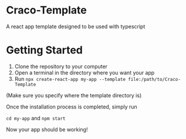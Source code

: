 # Craco-Template
A react app template designed to be used with typescript

# Getting Started
1. Clone the repository to your computer
2. Open a terminal in the directory where you want your app
3. Run `npx create-react-app my-app --template file:/path/to/Craco-Template`

(Make sure you specify where the template directory is)

Once the installation process is completed, simply run

`cd my-app`
and
`npm start`

Now your app should be working!
